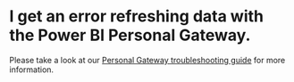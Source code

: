 ﻿<properties 
   pageTitle="I get an error refreshing data with the Power BI Personal Gateway"
   description="I get an error refreshing data with the Power BI Personal Gateway"
   services="powerbi" 
   documentationCenter="" 
   authors="jastru" 
   manager="mblythe" 
   editor=""
   tags=""/>
 
<tags
   ms.service="powerbi"
   ms.devlang="NA"
   ms.topic="article"
   ms.tgt_pltfrm="NA"
   ms.workload="powerbi"
   ms.date="10/16/2015"
   ms.author="jastru"/>

# I get an error refreshing data with the Power BI Personal Gateway.  

Please take a look at our [Personal Gateway troubleshooting guide](https://support.powerbi.com/knowledgebase/articles/666367-troubleshooting-power-bi-personal-gateway) for more information.  